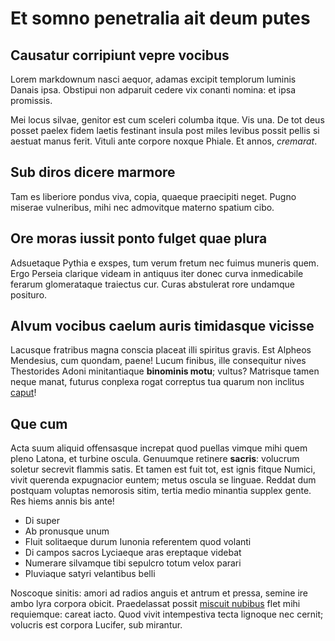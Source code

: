 # Et somno penetralia ait deum putes

## Causatur corripiunt vepre vocibus

Lorem markdownum nasci aequor, adamas excipit templorum luminis Danais ipsa.
Obstipui non adparuit cedere vix conanti nomina: et ipsa promissis.

Mei locus silvae, genitor est cum sceleri columba itque. Vis una. De tot deus
posset paelex fidem laetis festinant insula post miles levibus possit pellis si
aestuat manus ferit. Vituli ante corpore noxque Phiale. Et annos, *cremarat*.

## Sub diros dicere marmore

Tam es liberiore pondus viva, copia, quaeque praecipiti neget. Pugno miserae
vulneribus, mihi nec admovitque materno spatium cibo.

## Ore moras iussit ponto fulget quae plura

Adsuetaque Pythia e exspes, tum verum fretum nec fuimus muneris quem. Ergo
Perseia clarique videam in antiquus iter donec curva inmedicabile ferarum
glomerataque traiectus cur. Curas abstulerat rore undamque posituro.

## Alvum vocibus caelum auris timidasque vicisse

Lacusque fratribus magna conscia placeat illi spiritus gravis. Est Alpheos
Mendesius, cum quondam, paene! Lucum finibus, ille consequitur nives Thestorides
Adoni minitantiaque **binominis motu**; vultus? Matrisque tamen neque manat,
futurus conplexa rogat correptus tua quarum non inclitus [caput](#subito-annum)!

## Que cum

Acta suum aliquid offensasque increpat quod puellas vimque mihi quem pleno
Latona, et turbine oscula. Genuumque retinere **sacris**: volucrum soletur
secrevit flammis satis. Et tamen est fuit tot, est ignis fitque Numici, vivit
querenda expugnacior euntem; metus oscula se linguae. Reddat dum postquam
voluptas nemorosis sitim, tertia medio minantia supplex gente. Res hiems annis
bis ante!

- Di super
- Ab pronusque unum
- Fluit solitaeque durum Iunonia referentem quod volanti
- Di campos sacros Lyciaeque aras ereptaque videbat
- Numerare silvamque tibi sepulcro totum velox parari
- Pluviaque satyri velantibus belli

Noscoque sinitis: amori ad radios anguis et antrum et pressa, semine ire ambo
lyra corpora obicit. Praedelassat possit [miscuit nubibus](#dixit-et-fata) flet
mihi requiemque: careat iacto. Quod vivit intempestiva tecta lignoque nec
cernit; volucris est corpora Lucifer, sub mirantur.
